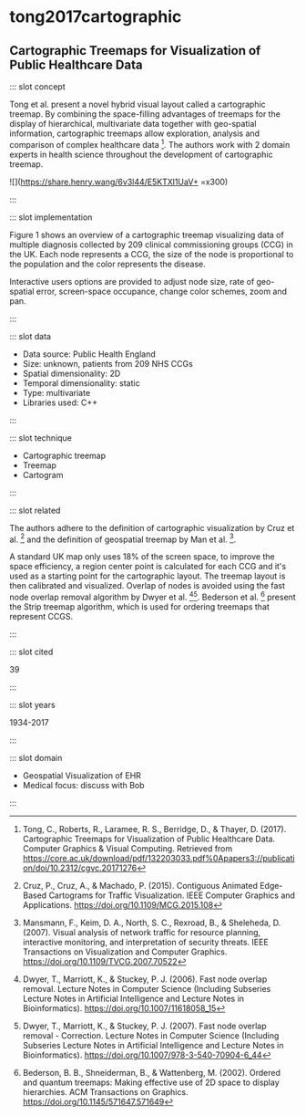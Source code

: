 # tong2017cartographic

## Cartographic Treemaps for Visualization of Public Healthcare Data

<Paper>

::: slot concept

Tong et al. present a novel hybrid visual layout called a cartographic treemap. By combining the space-filling advantages of treemaps for the display of hierarchical, multivariate data together with geo-spatial information, cartographic treemaps allow exploration, analysis and comparison of complex healthcare data [^O]. The authors work with 2 domain experts in health science throughout the development of cartographic treemap.

<div class="center">

![](https://share.henry.wang/6v3l44/E5KTXl1UaV+ =x300)

</div>

:::

::: slot implementation

Figure 1 shows an overview of a cartographic treemap visualizing data of multiple diagnosis collected by 209 clinical commissioning groups (CCG) in the UK. Each node represents a CCG, the size of the node is proportional to the population and the color represents the disease.

Interactive users options are provided to adjust node size, rate of geo-spatial error, screen-space occupance, change color schemes, zoom and pan.

:::

::: slot data

- Data source: Public Health England
- Size: unknown, patients from 209 NHS CCGs
- Spatial dimensionality: 2D
- Temporal dimensionality: static
- Type: multivariate
- Libraries used: C++

:::

::: slot technique

- Cartographic treemap
- Treemap
- Cartogram

:::

::: slot related

The authors adhere to the definition of cartographic visualization by Cruz et al. [^Cruz] and the definition of geospatial treemap by Man et al. [^Man].

A standard UK map only uses 18% of the screen space, to improve the space efficiency, a region center point is calculated for each CCG and it's used as a starting point for the cartographic layout. The treemap layout is then calibrated and visualized. Overlap of nodes is avoided using the fast node overlap removal algorithm by Dwyer et al. [^D1][^D2]. Bederson et al. [^B] present the Strip treemap algorithm, which is used for ordering treemaps that represent CCGS.

:::

::: slot cited

39

:::

::: slot years

1934-2017

:::

::: slot domain

- Geospatial Visualization of EHR
- Medical focus: discuss with Bob

:::

</Paper>

[^O]: Tong, C., Roberts, R., Laramee, R. S., Berridge, D., & Thayer, D. (2017). Cartographic Treemaps for Visualization of Public Healthcare Data. Computer Graphics & Visual Computing. Retrieved from https://core.ac.uk/download/pdf/132203033.pdf%0Apapers3://publication/doi/10.2312/cgvc.20171276

[^D1]: Dwyer, T., Marriott, K., & Stuckey, P. J. (2006). Fast node overlap removal. Lecture Notes in Computer Science (Including Subseries Lecture Notes in Artificial Intelligence and Lecture Notes in Bioinformatics). https://doi.org/10.1007/11618058_15

[^D2]: Dwyer, T., Marriott, K., & Stuckey, P. J. (2007). Fast node overlap removal - Correction. Lecture Notes in Computer Science (Including Subseries Lecture Notes in Artificial Intelligence and Lecture Notes in Bioinformatics). https://doi.org/10.1007/978-3-540-70904-6_44

[^B]: Bederson, B. B., Shneiderman, B., & Wattenberg, M. (2002). Ordered and quantum treemaps: Making effective use of 2D space to display hierarchies. ACM Transactions on Graphics. https://doi.org/10.1145/571647.571649

[^Cruz]: Cruz, P., Cruz, A., & Machado, P. (2015). Contiguous Animated Edge-Based Cartograms for Traffic Visualization. IEEE Computer Graphics and Applications. https://doi.org/10.1109/MCG.2015.108

[^Man]: Mansmann, F., Keim, D. A., North, S. C., Rexroad, B., & Sheleheda, D. (2007). Visual analysis of network traffic for resource planning, interactive monitoring, and interpretation of security threats. IEEE Transactions on Visualization and Computer Graphics. https://doi.org/10.1109/TVCG.2007.70522

[^1]: Auber, D., Huet, C., Lambert, A., & Sallaberry, A. (2011). Geographical treemaps. Not yet Published.

[^2]: Gastner, M. T., & Newman, M. E. J. (2004). Diffusion-based method for producing density-equalizing maps. Proceedings of the National Academy of Sciences of the United States of America. https://doi.org/10.1073/pnas.0400280101

[^3]: Keim, D. A., North, S. C., & Panse, C. (2004). CartoDraw: A fast algorithm for generating contiguous cartograms. IEEE Transactions on Visualization and Computer Graphics. https://doi.org/10.1109/TVCG.2004.1260761

[^4]: Raisz, E. (1934). The Rectangular Statistical Cartogram. Geographical Review. https://doi.org/10.2307/208794

[^5]: Dorling, D. (2011). Area Cartograms: Their Use and Creation. In The Map Reader: Theories of Mapping Practice and Cartographic Representation. https://doi.org/10.1002/9780470979587.ch33

[^6]: 

[^7]: 

[^8]: 

[^9]: 